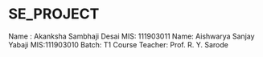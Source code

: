 # SE_PROJECT

Name : Akanksha Sambhaji Desai MIS: 111903011
Name: Aishwarya Sanjay Yabaji MIS:111903010
Batch: T1
Course Teacher: Prof. R. Y. Sarode
